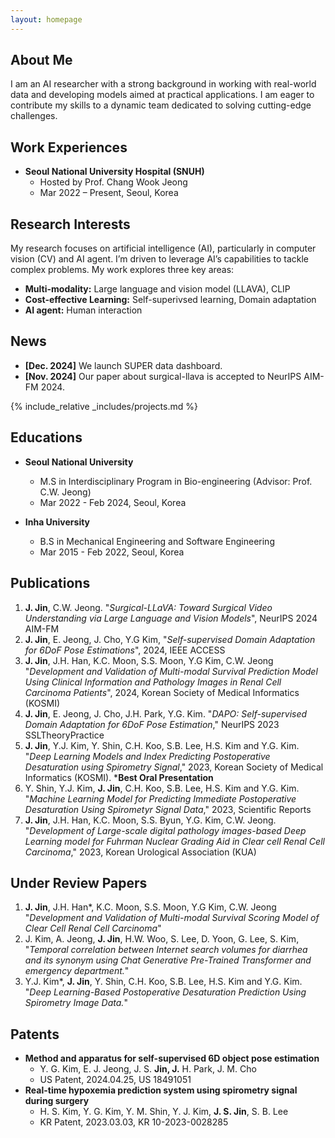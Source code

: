 ```yaml
---
layout: homepage
---
```


## About Me

I am an AI researcher with a strong background in working with real-world data and developing
  models aimed at practical applications. I am eager to contribute my skills to a dynamic team dedicated
  to solving cutting-edge challenges.


## Work Experiences

- **Seoul National University Hospital (SNUH)**
  * Hosted by Prof. Chang Wook Jeong
  * Mar 2022 – Present, Seoul, Korea




## Research Interests
My research focuses on artificial intelligence (AI), particularly in computer vision (CV) and AI agent. I’m driven to leverage AI’s capabilities to tackle complex problems. My work explores three key areas:

- **Multi-modality:** Large language and vision model (LLAVA), CLIP
- **Cost-effective Learning:** Self-superivsed learning, Domain adaptation
- **AI agent:** Human interaction

## News
- **[Dec. 2024]** We launch SUPER data dashboard.
- **[Nov. 2024]** Our paper about surgical-llava is accepted to NeurIPS AIM-FM 2024.

{% include_relative _includes/projects.md %}

## Educations

- **Seoul National University**
    * M.S in Interdisciplinary Program in Bio-engineering (Advisor: Prof. C.W. Jeong)
    * Mar 2022 - Feb 2024, Seoul, Korea

- **Inha University**
    * B.S in Mechanical Engineering and Software Engineering
    * Mar 2015 - Feb 2022, Seoul, Korea

    
## Publications
1. <strong>J. Jin</strong>, C.W. Jeong. "*Surgical-LLaVA: Toward Surgical Video Understanding via Large Language and Vision Models*", NeurIPS 2024 AIM-FM
2. **J. Jin**, E. Jeong, J. Cho, Y.G Kim, "*Self-supervised Domain Adaptation for 6DoF Pose Estimations*", 2024, IEEE ACCESS
3. **J. Jin**, J.H. Han, K.C. Moon, S.S. Moon, Y.G Kim, C.W. Jeong "*Development and Validation of Multi-modal Survival Prediction Model Using Clinical Information and Pathology Images in Renal Cell Carcinoma Patients*", 2024, Korean Society of Medical Informatics (KOSMI)
4. **J. Jin**, E. Jeong, J. Cho, J.H. Park, Y.G. Kim. "*DAPO: Self-supervised Domain Adaptation for 6DoF Pose Estimation*," NeurIPS 2023 SSLTheoryPractice
5. **J. Jin**, Y.J. Kim, Y. Shin, C.H. Koo, S.B. Lee, H.S. Kim and Y.G. Kim. "*Deep Learning Models and Index Predicting Postoperative Desaturation using Spirometry Signal*," 2023, Korean Society of Medical Informatics (KOSMI). ***Best Oral Presentation**
6. Y. Shin, Y.J. Kim, **J. Jin**, C.H. Koo, S.B. Lee, H.S. Kim and Y.G. Kim. "*Machine Learning Model for Predicting Immediate Postoperative Desaturation Using Spirometyr Signal Data*," 2023, Scientific Reports
7. **J. Jin**, J.H. Han, K.C. Moon, S.S. Byun, Y.G. Kim, C.W. Jeong. "*Development of Large-scale digital pathology images-based Deep Learning model for Fuhrman Nuclear Grading Aid in Clear cell Renal Cell Carcinoma*," 2023, Korean Urological Association (KUA)

## Under Review Papers
1. **J. Jin**, J.H. Han*, K.C. Moon, S.S. Moon, Y.G Kim, C.W. Jeong "*Development and Validation of Multi-modal Survival Scoring Model of Clear Cell Renal Cell Carcinoma*"
2. J. Kim, A. Jeong, **J. Jin**, H.W. Woo, S. Lee, D. Yoon, G. Lee, S. Kim, "*Temporal correlation between Internet search volumes for diarrhea and its synonym using Chat Generative Pre-Trained Transformer and emergency department.*"
3. Y.J. Kim*, **J. Jin**, Y. Shin, C.H. Koo, S.B. Lee, H.S. Kim and Y.G. Kim. "*Deep Learning-Based Postoperative Desaturation Prediction Using Spirometry Image Data.*"




## Patents
- **Method and apparatus for self-supervised 6D object pose estimation**
  * Y. G. Kim, E. J. Jeong, J. S. <strong>Jin, J.</strong> H. Park, J. M. Cho
  * US Patent, 2024.04.25, US 18491051
- **Real-time hypoxemia prediction system using spirometry signal during surgery**
  * H. S. Kim, Y. G. Kim, Y. M. Shin, Y. J. Kim, <strong>J. S. Jin</strong>, S. B. Lee
  * KR Patent, 2023.03.03, KR 10-2023-0028285

<!-- {% include_relative _includes/services.md %} -->

